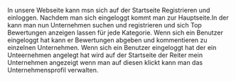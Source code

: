 In unsere Webseite kann msn sich auf der Startseite Registrieren und einloggen. Nachdem man sich eingeloggt kommt man zur Hauptseite.In der kann man nun Unternehmen suchen und registrieren und sich Top Bewertungen anzeigen lassen für jede Kategorie. Wenn sich ein Benutzer eingeloggt hat kann er Bewertungen abgeben und kommentieren zu einzelnen Unternehmen. Wenn sich ein Benutzer eingeloggt hat der ein Unteernehmen angelegt hat wird auf der Startseite der Reiter mein Unternehmen angezeigt wenn man auf diesen klickt kann man das Unternehmensprofil verwalten.
